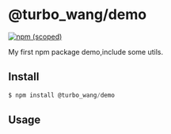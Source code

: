 # @turbo_wang/demo
[![npm (scoped)](https://img.shields.io/npm/v/@turbo_wang/demo.svg)](https://github.com/turbo-wpc/npm-package-demo)

My first npm package demo,include some utils.

## Install
```javascript
$ npm install @turbo_wang/demo
```
## Usage
```javascript

```

